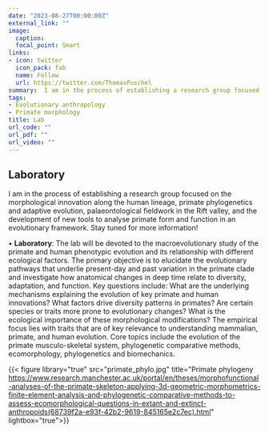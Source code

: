 ```yaml
---
date: "2023-08-27T00:00:00Z"
external_link: ""
image:
  caption: 
  focal_point: Smart
links:
- icon: twitter
  icon_pack: fab
  name: Follow
  url: https://twitter.com/ThomasPuschel
summary:  I am in the process of establishing a research group focused on the morphological innovation along the human lineage, primate phylogenetics and adaptive evolution, palaeontological fieldwork in the Rift valley, and the development of new tools to analyse primate form and function in an evolutionary framework. Stay tuned!
tags:
- Evolutionary anthropology
- Primate morphology
title: Lab
url_code: ""
url_pdf: ""
url_video: ""
---
```

## Laboratory

I am in the process of establishing a research group focused on the morphological innovation along the human lineage, primate phylogenetics and adaptive evolution, palaeontological fieldwork in the Rift valley, and the development of new tools to analyse primate form and function in an evolutionary framework. Stay tuned for more information!

•	**Laboratory**: The lab will be devoted to the macroevolutionary study of the primate and human phenotypic evolution and its relationship with different ecological factors. The primary objective is to elucidate the evolutionary pathways that underlie present-day and past variation in the primate clade and investigate how anatomical changes in deep time relate to diversity, adaptation, and function. Key questions include: What are the underlying mechanisms explaining the evolution of key primate and human innovations? What factors drive diversity patterns in primates? Are certain species or traits more prone to evolutionary changes? What is the ecological importance of these morphological modifications? The empirical focus lies with traits that are of key relevance to understanding mammalian, primate, and human evolution. Core topics include the evolution of the primate musculo-skeletal system, phylogenetic comparative methods, ecomorphology, phylogenetics and biomechanics. 

{{< figure library="true" src="primate_phylo.jpg" title="Primate phylogeny https://www.research.manchester.ac.uk/portal/en/theses/morphofunctional-analyses-of-the-primate-skeleton-applying-3d-geometric-morphometrics-finite-element-analysis-and-phylogenetic-comparative-methods-to-assess-ecomorphological-questions-in-extant-and-extinct-anthropoids(68739f2a-e93f-42b2-9619-845165e2c7ec).html" lightbox="true">}}

